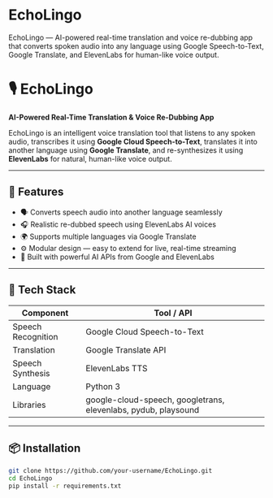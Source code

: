 # EchoLingo
EchoLingo — AI-powered real-time translation and voice re-dubbing app that converts spoken audio into any language using Google Speech-to-Text, Google Translate, and ElevenLabs for human-like voice output.
# 🎙️ EchoLingo
**AI-Powered Real-Time Translation & Voice Re-Dubbing App**

EchoLingo is an intelligent voice translation tool that listens to any spoken audio, transcribes it using **Google Cloud Speech-to-Text**, translates it into another language using **Google Translate**, and re-synthesizes it using **ElevenLabs** for natural, human-like voice output.

---

## 🚀 Features
- 🗣️ Converts speech audio into another language seamlessly  
- 🎧 Realistic re-dubbed speech using ElevenLabs AI voices  
- 🌍 Supports multiple languages via Google Translate  
- ⚙️ Modular design — easy to extend for live, real-time streaming  
- 🧠 Built with powerful AI APIs from Google and ElevenLabs  

---

## 🧩 Tech Stack
| Component | Tool / API |
|------------|-------------|
| Speech Recognition | Google Cloud Speech-to-Text |
| Translation | Google Translate API |
| Speech Synthesis | ElevenLabs TTS |
| Language | Python 3 |
| Libraries | google-cloud-speech, googletrans, elevenlabs, pydub, playsound |

---

## 📦 Installation

```bash
git clone https://github.com/your-username/EchoLingo.git
cd EchoLingo
pip install -r requirements.txt
